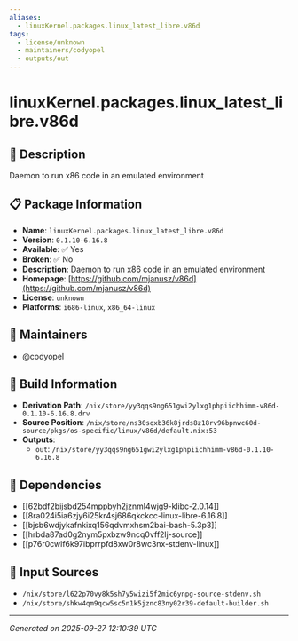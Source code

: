 ```yaml
---
aliases:
  - linuxKernel.packages.linux_latest_libre.v86d
tags:
  - license/unknown
  - maintainers/codyopel
  - outputs/out
---
```


# linuxKernel.packages.linux_latest_libre.v86d

## 📝 Description

Daemon to run x86 code in an emulated environment

## 📋 Package Information

- **Name**: `linuxKernel.packages.linux_latest_libre.v86d`
- **Version**: `0.1.10-6.16.8`
- **Available**: ✅ Yes
- **Broken**: ✅ No
- **Description**: Daemon to run x86 code in an emulated environment
- **Homepage**: [https://github.com/mjanusz/v86d](https://github.com/mjanusz/v86d)
- **License**: `unknown`
- **Platforms**: `i686-linux`, `x86_64-linux`
## 👥 Maintainers

- @codyopel


## 🔧 Build Information

- **Derivation Path**: `/nix/store/yy3qqs9ng651gwi2ylxg1phpiichhimm-v86d-0.1.10-6.16.8.drv`
- **Source Position**: `/nix/store/ns30sqxb36k8jrds8z18rv96bpnwc60d-source/pkgs/os-specific/linux/v86d/default.nix:53`
- **Outputs**:
  - `out`:  `/nix/store/yy3qqs9ng651gwi2ylxg1phpiichhimm-v86d-0.1.10-6.16.8`

## 🔗 Dependencies

- [[62bdf2bijsbd254mppbyh2jznml4wjg9-klibc-2.0.14]]
- [[8ra024i5ia6zjy6i25kr4sj686qkckcc-linux-libre-6.16.8]]
- [[bjsb6wdjykafnkixq156qdvmxhsm2bai-bash-5.3p3]]
- [[hrbda87ad0g2nym5pxbzw9ncq0vff2lj-source]]
- [[p76r0cwlf6k97ibprrpfd8xw0r8wc3nx-stdenv-linux]]

## 📁 Input Sources

- `/nix/store/l622p70vy8k5sh7y5wizi5f2mic6ynpg-source-stdenv.sh`
- `/nix/store/shkw4qm9qcw5sc5n1k5jznc83ny02r39-default-builder.sh`

---
*Generated on 2025-09-27 12:10:39 UTC*
